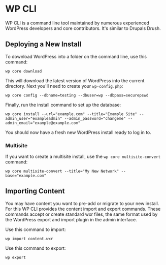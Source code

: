 # WP CLI

WP CLI is a command line tool maintained by numerous experienced WordPress developers and core contributors. It's similar to Drupals Drush.

## Deploying a New Install

To download WordPress into a folder on the command line, use this command:

```text
wp core download
```

This will download the latest version of WordPress into the current directory. Next you'll need to create your `wp-config.php`:

```text
wp core config --dbname=testing --dbuser=wp --dbpass=securepswd
```

Finally, run the install command to set up the database:

```text
wp core install --url="example.com" --title="Example Site" --admin_user="exampleadmin" --admin_password="changeme" --admin_email="example@example.com"
```

You should now have a fresh new WordPress install ready to log in to.

### Multisite

If you want to create a multisite install, use the `wp core multisite-convert` command:

```text
wp core multisite-convert --title="My New Network" --base="example.com"
```

## Importing Content

You may have content you want to pre-add or migrate to your new install. For this WP CLI provides the content import and export commands. These commands accept or create standard wxr files, the same format used by the WordPress export and import plugin in the admin interface.

Use this command to import:

```text
wp import content.wxr
```

Use this command to export:

```text
wp export
```

